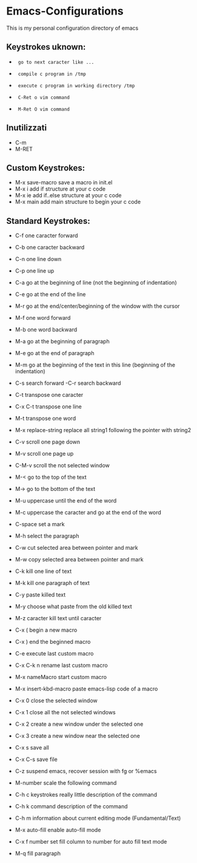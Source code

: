 # Emacs-Configurations

This is my personal configuration directory of emacs

## Keystrokes uknown:

*      go to next caracter like ...
*      compile c program in /tmp
*      execute c program in working directory /tmp
*      C-Ret o vim command
*      M-Ret O vim command

## Inutilizzati

* C-m
* M-RET

## Custom Keystrokes:

* M-x save-macro	save a macro in init.el
* M-x i	                add if structure at your c code
* M-x ie                add if..else structure at your c code
* M-x main              add main structure to begin your c code

## Standard Keystrokes:

* C-f			one caracter forward
* C-b			one caracter backward
* C-n			one line down
* C-p			one line up
* C-a			go at the beginning of line (not the beginning of indentation)
* C-e			go at the end of the line
* M-r			go at the end/center/beginning of the window with the cursor

* M-f			one word forward
* M-b			one word backward
* M-a			go at the beginning of paragraph
* M-e			go at the end of paragraph
* M-m			go at the beginning of the text in this line (beginning of the indentation)
     			
* C-s			search forward -C-r search backward
* C-t		        transpose one caracter
* C-x C-t 		transpose one line
* M-t 			transpose one word
* M-x replace-string	replace all string1 following the pointer with string2 

* C-v 			scroll one page down
* M-v			scroll one page up
* C-M-v			scroll the not selected window
* M-<			go to the top of the text
* M->		      	go to the bottom of the text

* M-u			uppercase until the end of the word
* M-c			uppercase the caracter and go at the end of the word

* C-space		set a mark
* M-h			select the paragraph
* C-w			cut selected area between pointer and mark
* M-w 			copy selected area between pointer and mark
* C-k			kill one line of text
* M-k			kill one paragraph of text
* C-y			paste killed text
* M-y			choose what paste from the old killed text
* M-z caracter		kill text until caracter

* C-x (			begin a new macro
* C-x )			end the beginned macro
* C-e 			execute last custom macro
* C-x C-k n		rename last custom macro
* M-x nameMacro		start custom macro
* M-x insert-kbd-macro	paste emacs-lisp code of a macro 

* C-x 0			close the selected window
* C-x 1			close all the not selected windows
* C-x 2 		create a new window under the selected one
* C-x 3			create a new window near the selected one

* C-x s			save all
* C-x C-s	     	save file

* C-z 			suspend emacs, recover session with fg or %emacs

* M-number		scale the following command

* C-h c keystrokes	really little description of the command
* C-h k command		description of the command
* C-h m			information about current editing mode (Fundamental/Text)

* M-x auto-fill	enable auto-fill mode
* C-x f number	        set fill column to number for auto fill text mode
* M-q 			fill paragraph
